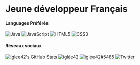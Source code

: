 # Jeune développeur Français


<h4>Languages Préférés</h4>
<p>
  <img alt="Java" src="https://img.shields.io/badge/java-%23ED8B00.svg?style=for-the-badge&logo=java&logoColor=white"/>
  <img alt="JavaScript" src="https://img.shields.io/badge/JavaScript-323330?style=for-the-badge&logo=javascript&logoColor=F7DF1E"/>
  <img alt="HTML5" src="https://img.shields.io/badge/html5-%23E34F26.svg?style=for-the-badge&logo=html5&logoColor=white"/>
  <img alt="CSS3" src="https://img.shields.io/badge/css3-%231572B6.svg?style=for-the-badge&logo=css3&logoColor=white"/>
</p>

<h4>Réseaux sociaux</h4>
  <a href="https://www.youtube.com/channel/UCenQbpUwq9-eKKJc-S7j8Rw"><img alt="iglée42" src="https://img.shields.io/badge/Youtube-FF0000.svg?style=for-the-badge&logo=youtube&logoColor=white"/></a>
  <a href="https://discord.gg/nFBAXfb"><img alt="iglée42#5485" src="https://img.shields.io/badge/Discord-%237289DA.svg?style=for-the-badge&logo=discord&logoColor=white"/></a>
  <a href="https://twitter.com/iglee42"><img alt="Twitter" src="https://img.shields.io/badge/Twitter-%231DA1F2.svg?style=for-the-badge&logo=Twitter&logoColor=white"/></a>


<img align="left" alt="iglee42's GitHub Stats" src="https://github-readme-stats.vercel.app/api?username=iglee42&show_icons=true&hide_border=false&theme=merko" />



